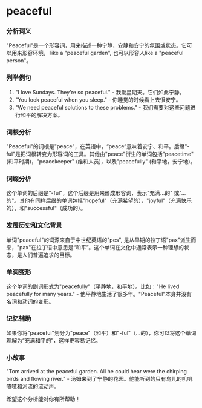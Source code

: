 # peaceful

### 分析词义

  

"Peaceful"是一个形容词，用来描述一种宁静，安静和安宁的氛围或状态。它可以用来形容环境， like a "peaceful garden", 也可以形容人like a "peaceful person"。

  

### 列举例句

  

1.  "I love Sundays. They're so peaceful." - 我爱星期天。它们如此宁静。
2.  "You look peaceful when you sleep." - 你睡觉的时候看上去很安宁。
3.  "We need peaceful solutions to these problems." - 我们需要对这些问题进行和平的解决方案。

  

### 词根分析

  

"Peaceful"的词根是"peace"，在英语中，“peace”意味着安宁、和平。后缀"-ful"是把词根转变为形容词的工具。其他由"peace"衍生的单词包括"peacetime" (和平时期)，"peacekeeper" (维和人员)，以及"peacefully" (和平地，安宁地)。

  

### 词缀分析

  

这个单词的后缀是"-ful"，这个后缀是用来形成形容词，表示"充满...的" 或"...的"。其他有同样后缀的单词包括"hopeful"（充满希望的），"joyful"（充满快乐的），和"successful"（成功的）。

  

### 发展历史和文化背景

  

单词"peaceful"的词源来自于中世纪英语的"pes", 是从早期的拉丁语"pax"派生而来，"pax"在拉丁语中意思是“和平”。这个单词在文化中通常表示一种理想的状态，是人们普遍追求的目标。

  

### 单词变形

  

这个单词的副词形式为"peacefully"（平静地，和平地）。比如："He lived peacefully for many years." - 他平静地生活了很多年。"Peaceful"本身并没有名词和动词的变形。

  

### 记忆辅助

  

如果你将"peaceful"划分为"peace"（和平）和"-ful"（...的），你可以将这个单词理解为“充满和平的”，这样更容易记忆。

  

### 小故事

  

"Tom arrived at the peaceful garden. All he could hear were the chirping birds and flowing river." - 汤姆来到了宁静的花园。他能听到的只有鸟儿的叽叽喳喳和河流的流动声。

  

希望这个分析能对你有所帮助！
